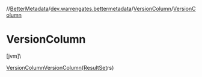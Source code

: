 //[BetterMetadata](../../../index.md)/[dev.warrengates.bettermetadata](../index.md)/[VersionColumn](index.md)/[VersionColumn](-version-column.md)

# VersionColumn

[jvm]\

[VersionColumn](index.md)[VersionColumn](-version-column.md)([ResultSet](https://docs.oracle.com/javase/8/docs/api/java/sql/ResultSet.html)rs)
